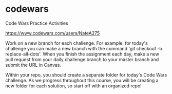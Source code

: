 # codewars
Code Wars Practice Activities

https://www.codewars.com/users/NateA275

Work on a new branch for each challenge. For example, for today's challenge you can make a new branch with the command 'git checkout -b replace-all-dots'. When you finish the assignment each day, make a new pull request from your daily challenge branch to your master branch and submit the URL in Canvas.

Within your repo, you should create a separate folder for today's Code Wars challenge. As we progress throughout this course, you will be creating a new folder for each solution, so start off with an organized repo!